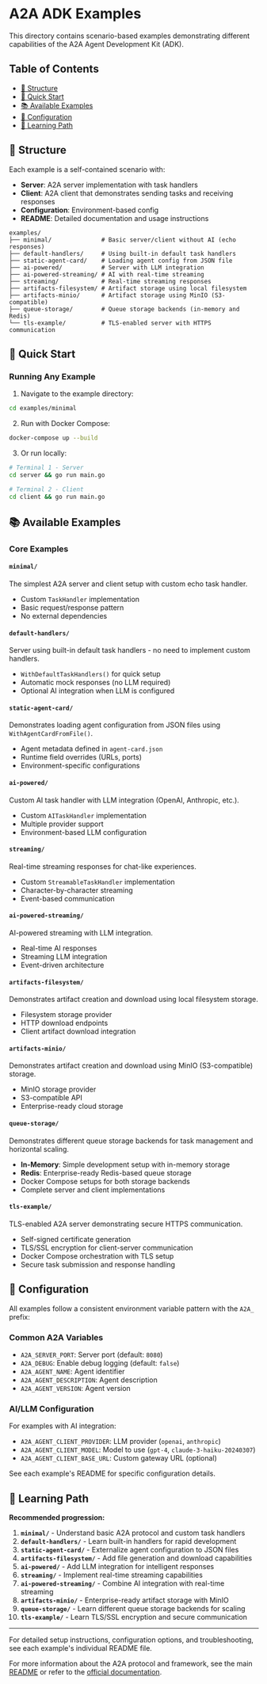 # A2A ADK Examples

This directory contains scenario-based examples demonstrating different
capabilities of the A2A Agent Development Kit (ADK).

## Table of Contents

- [📁 Structure](#-structure)
- [🚀 Quick Start](#-quick-start)
- [📚 Available Examples](#-available-examples)
- [🔧 Configuration](#-configuration)
- [📖 Learning Path](#-learning-path)

## 📁 Structure

Each example is a self-contained scenario with:

- **Server**: A2A server implementation with task handlers
- **Client**: A2A client that demonstrates sending tasks and receiving responses
- **Configuration**: Environment-based config
- **README**: Detailed documentation and usage instructions

```text
examples/
├── minimal/              # Basic server/client without AI (echo responses)
├── default-handlers/     # Using built-in default task handlers
├── static-agent-card/    # Loading agent config from JSON file
├── ai-powered/           # Server with LLM integration
├── ai-powered-streaming/ # AI with real-time streaming
├── streaming/            # Real-time streaming responses
├── artifacts-filesystem/ # Artifact storage using local filesystem
├── artifacts-minio/      # Artifact storage using MinIO (S3-compatible)
├── queue-storage/        # Queue storage backends (in-memory and Redis)
└── tls-example/          # TLS-enabled server with HTTPS communication
```

## 🚀 Quick Start

### Running Any Example

1. Navigate to the example directory:

```bash
cd examples/minimal
```

2. Run with Docker Compose:

```bash
docker-compose up --build
```

3. Or run locally:

```bash
# Terminal 1 - Server
cd server && go run main.go

# Terminal 2 - Client
cd client && go run main.go
```

## 📚 Available Examples

### Core Examples

#### `minimal/`

The simplest A2A server and client setup with custom echo task handler.

- Custom `TaskHandler` implementation
- Basic request/response pattern
- No external dependencies

#### `default-handlers/`

Server using built-in default task handlers - no need to implement custom handlers.

- `WithDefaultTaskHandlers()` for quick setup
- Automatic mock responses (no LLM required)
- Optional AI integration when LLM is configured

#### `static-agent-card/`

Demonstrates loading agent configuration from JSON files using `WithAgentCardFromFile()`.

- Agent metadata defined in `agent-card.json`
- Runtime field overrides (URLs, ports)
- Environment-specific configurations

#### `ai-powered/`

Custom AI task handler with LLM integration (OpenAI, Anthropic, etc.).

- Custom `AITaskHandler` implementation
- Multiple provider support
- Environment-based LLM configuration

#### `streaming/`

Real-time streaming responses for chat-like experiences.

- Custom `StreamableTaskHandler` implementation
- Character-by-character streaming
- Event-based communication

#### `ai-powered-streaming/`

AI-powered streaming with LLM integration.

- Real-time AI responses
- Streaming LLM integration
- Event-driven architecture

#### `artifacts-filesystem/`

Demonstrates artifact creation and download using local filesystem storage.

- Filesystem storage provider
- HTTP download endpoints
- Client artifact download integration

#### `artifacts-minio/`

Demonstrates artifact creation and download using MinIO (S3-compatible) storage.

- MinIO storage provider
- S3-compatible API
- Enterprise-ready cloud storage

#### `queue-storage/`

Demonstrates different queue storage backends for task management and horizontal
scaling.

- **In-Memory**: Simple development setup with in-memory storage
- **Redis**: Enterprise-ready Redis-based queue storage
- Docker Compose setups for both storage backends
- Complete server and client implementations

#### `tls-example/`

TLS-enabled A2A server demonstrating secure HTTPS communication.

- Self-signed certificate generation
- TLS/SSL encryption for client-server communication
- Docker Compose orchestration with TLS setup
- Secure task submission and response handling

## 🔧 Configuration

All examples follow a consistent environment variable pattern with the `A2A_` prefix:

### Common A2A Variables

- `A2A_SERVER_PORT`: Server port (default: `8080`)
- `A2A_DEBUG`: Enable debug logging (default: `false`)
- `A2A_AGENT_NAME`: Agent identifier
- `A2A_AGENT_DESCRIPTION`: Agent description
- `A2A_AGENT_VERSION`: Agent version

### AI/LLM Configuration

For examples with AI integration:

- `A2A_AGENT_CLIENT_PROVIDER`: LLM provider (`openai`, `anthropic`)
- `A2A_AGENT_CLIENT_MODEL`: Model to use (`gpt-4`, `claude-3-haiku-20240307`)
- `A2A_AGENT_CLIENT_BASE_URL`: Custom gateway URL (optional)

See each example's README for specific configuration details.

## 📖 Learning Path

**Recommended progression:**

1. **`minimal/`** - Understand basic A2A protocol and custom task handlers
2. **`default-handlers/`** - Learn built-in handlers for rapid development
3. **`static-agent-card/`** - Externalize agent configuration to JSON files
4. **`artifacts-filesystem/`** - Add file generation and download capabilities
5. **`ai-powered/`** - Add LLM integration for intelligent responses
6. **`streaming/`** - Implement real-time streaming capabilities
7. **`ai-powered-streaming/`** - Combine AI integration with real-time streaming
8. **`artifacts-minio/`** - Enterprise-ready artifact storage with MinIO
9. **`queue-storage/`** - Learn different queue storage backends for scaling
10. **`tls-example/`** - Learn TLS/SSL encryption and secure communication

---

For detailed setup instructions, configuration options, and troubleshooting, see
each example's individual README file.

For more information about the A2A protocol and framework, see the main
[README](../README.md) or refer to the
[official documentation](https://google.github.io/adk-docs/).
